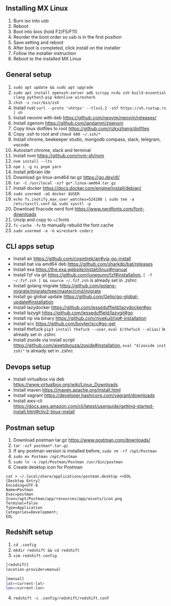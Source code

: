 ## Installing MX Linux

1. Burn iso into usb
2. Reboot
3. Boot into bios (hold F2/F5/F11)
4. Reorder the boot order so usb is in the first position
5. Save setting and reboot
6. After boot is completed, click install on the installer
7. Follow the installer instruction
8. Reboot to the installed MX Linux

## General setup

1. `sudo apt update && sudo apt upgrade`
2. `sudo apt install openssh-server adb scrcpy ncdu zsh build-essential clang python3-pip kdenlive wireshark`
3. `chsh -s /usr/bin/zsh`
4. Install rust `curl --proto '=https' --tlsv1.2 -sSf https://sh.rustup.rs | sh`
5. Install neovim with deb https://github.com/neovim/neovim/releases/
6. Install zgenom https://github.com/jandamm/zgenom
7. Copy linux dotfiles to root https://github.com/rizkyzhang/dotfiles
8. Copy .ssh to root and `chmod 600 ~/.ssh/*`
9. Install chrome, beekeeper studio, mongodb compass, slack, telegram, vscode
10. Autostart chrome, slack and terminal
11. Install nvm https://github.com/nvm-sh/nvm
12. `nvm install --lts`
13. `npm i -g ni pnpm yarn`
14. Install jetbrain ide
15. Download go linux-amd64 tar.gz https://go.dev/dl/
16. `tar -C /usr/local -xzf go*.linux-amd64.tar.gz`
17. Install docker https://docs.docker.com/engine/install/debian/
18. `sudo usermod -aG docker $USER`
19. `echo fs.inotify.max_user_watches=524288 | sudo tee -a /etc/sysctl.conf && sudo sysctl -p`
20. Download firacode nerd font https://www.nerdfonts.com/font-downloads
21. Unzip and copy to ~/.fonts
22. `fc-cache -fv` to manually rebuild the font cache
23. `sudo usermod -a -G wireshark coderz`

## CLI apps setup

- Install air https://github.com/cosmtrek/air#via-go-install
- Install bat via amd64 deb https://github.com/sharkdp/bat/releases
- Install exa https://the.exa.website/install/linux#manual
- Install fzf via git https://github.com/junegunn/fzf#installation, `[ -f ~/.fzf.zsh ] && source ~/.fzf.zsh` is already set in .zshrc
- Install golang migrate https://github.com/golang-migrate/migrate/tree/master/cmd/migrate
- Install go global update https://github.com/Gelio/go-global-update#installation
- Install lazydocker https://github.com/jesseduffield/lazydocker#go
- Install lazygit https://github.com/jesseduffield/lazygit#go
- Install rip via binary https://github.com/nivekuil/rip#-installation
- Install scc https://github.com/boyter/scc#go-get
- Install thefuck `pip3 install thefuck --user`, `eval $(thefuck --alias)` is already set in .zshrc
- Install zoxide via install script https://github.com/ajeetdsouza/zoxide#installation, `eval "$(zoxide init zsh)"` is already set in .zshrc

## Devops setup

- Install virtualbox via deb https://www.virtualbox.org/wiki/Linux_Downloads
- Install maven https://maven.apache.org/install.html
- Install vagrant https://developer.hashicorp.com/vagrant/downloads
- Install aws-cli https://docs.aws.amazon.com/cli/latest/userguide/getting-started-install.html#cliv2-linux-install

## Postman setup

1. Download postman tar.gz https://www.postman.com/downloads/
2. `tar -xzf postman*.tar.gz`
3. If any postman version is installed before, `sudo rm -rf /opt/Postman`
4. `sudo mv Postman /opt/Postman`
5. `sudo ln -s /opt/Postman/Postman /usr/bin/postman`
6. Create desktop icon for Postman

```
cat > ~/.local/share/applications/postman.desktop <<EOL
[Desktop Entry]
Encoding=UTF-8
Name=Postman
Exec=postman
Icon=/opt/Postman/app/resources/app/assets/icon.png
Terminal=false
Type=Application
Categories=Development;
EOL
```

## Redshift setup

1. `cd .config`
2. `mkdir redshift && cd redshift`
3. `vim redshift.config`

```bash
[redshift]
location-provider=manual

[manual]
lat=<current-lat>
lon=<current-lon>
```

4. `redshift -c .config/redshift/redshift.conf`
